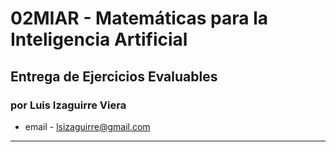 # 02MIAR - Matemáticas para la Inteligencia Artificial
## Entrega de Ejercicios Evaluables

### por Luis Izaguirre Viera

- email - lsizaguirre@gmail.com

---